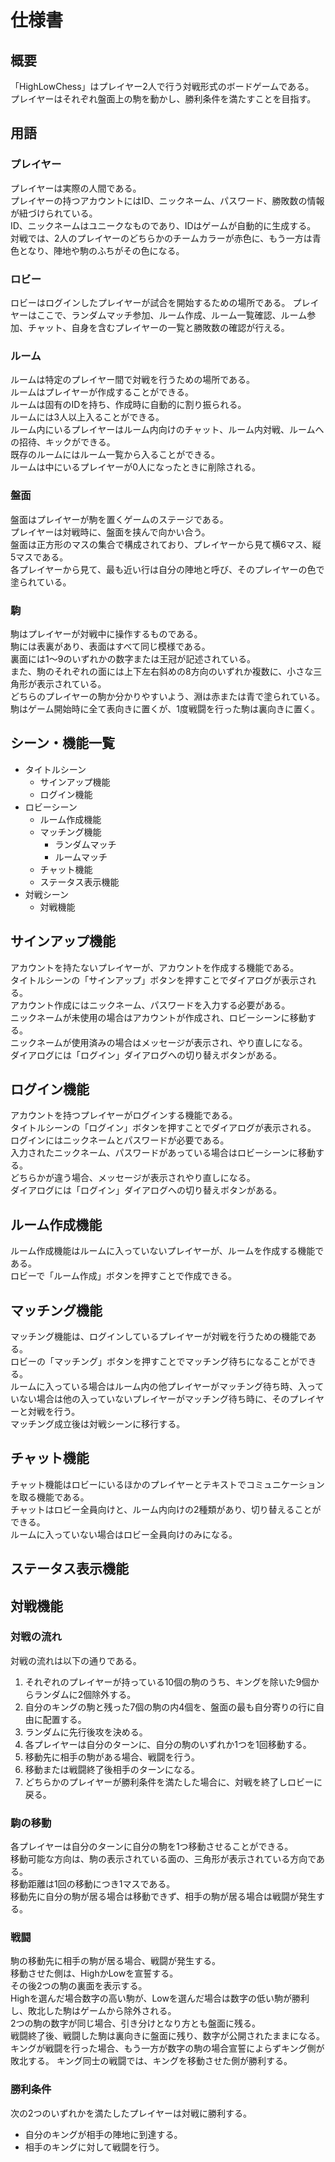 # 仕様書

## 概要
「HighLowChess」はプレイヤー2人で行う対戦形式のボードゲームである。  
プレイヤーはそれぞれ盤面上の駒を動かし、勝利条件を満たすことを目指す。  

## 用語
### プレイヤー
プレイヤーは実際の人間である。  
プレイヤーの持つアカウントにはID、ニックネーム、パスワード、勝敗数の情報が紐づけられている。  
ID、ニックネームはユニークなものであり、IDはゲームが自動的に生成する。
対戦では、2人のプレイヤーのどちらかのチームカラーが赤色に、もう一方は青色となり、陣地や駒のふちがその色になる。  

### ロビー
ロビーはログインしたプレイヤーが試合を開始するための場所である。
プレイヤーはここで、ランダムマッチ参加、ルーム作成、ルーム一覧確認、ルーム参加、チャット、自身を含むプレイヤーの一覧と勝敗数の確認が行える。  

### ルーム
ルームは特定のプレイヤー間で対戦を行うための場所である。  
ルームはプレイヤーが作成することができる。  
ルームは固有のIDを持ち、作成時に自動的に割り振られる。  
ルームには3人以上入ることができる。  
ルーム内にいるプレイヤーはルーム内向けのチャット、ルーム内対戦、ルームへの招待、キックができる。  
既存のルームにはルーム一覧から入ることができる。  
ルームは中にいるプレイヤーが0人になったときに削除される。  

### 盤面
盤面はプレイヤーが駒を置くゲームのステージである。  
プレイヤーは対戦時に、盤面を挟んで向かい合う。  
盤面は正方形のマスの集合で構成されており、プレイヤーから見て横6マス、縦5マスである。  
各プレイヤーから見て、最も近い行は自分の陣地と呼び、そのプレイヤーの色で塗られている。  

### 駒
駒はプレイヤーが対戦中に操作するものである。  
駒には表裏があり、表面はすべて同じ模様である。  
裏面には1～9のいずれかの数字または王冠が記述されている。  
また、駒のそれぞれの面には上下左右斜めの8方向のいずれか複数に、小さな三角形が表示されている。  
どちらのプレイヤーの駒か分かりやすいよう、淵は赤または青で塗られている。  
駒はゲーム開始時に全て表向きに置くが、1度戦闘を行った駒は裏向きに置く。  

## シーン・機能一覧  
- タイトルシーン
    - サインアップ機能
    - ログイン機能
- ロビーシーン
    - ルーム作成機能
    - マッチング機能
        - ランダムマッチ
        - ルームマッチ
    - チャット機能
    - ステータス表示機能
- 対戦シーン
    - 対戦機能

## サインアップ機能
アカウントを持たないプレイヤーが、アカウントを作成する機能である。  
タイトルシーンの「サインアップ」ボタンを押すことでダイアログが表示される。  
アカウント作成にはニックネーム、パスワードを入力する必要がある。  
ニックネームが未使用の場合はアカウントが作成され、ロビーシーンに移動する。  
ニックネームが使用済みの場合はメッセージが表示され、やり直しになる。  
ダイアログには「ログイン」ダイアログへの切り替えボタンがある。  

## ログイン機能
アカウントを持つプレイヤーがログインする機能である。  
タイトルシーンの「ログイン」ボタンを押すことでダイアログが表示される。  
ログインにはニックネームとパスワードが必要である。  
入力されたニックネーム、パスワードがあっている場合はロビーシーンに移動する。  
どちらかが違う場合、メッセージが表示されやり直しになる。  
ダイアログには「ログイン」ダイアログへの切り替えボタンがある。  

## ルーム作成機能
ルーム作成機能はルームに入っていないプレイヤーが、ルームを作成する機能である。  
ロビーで「ルーム作成」ボタンを押すことで作成できる。  

## マッチング機能
マッチング機能は、ログインしているプレイヤーが対戦を行うための機能である。  
ロビーの「マッチング」ボタンを押すことでマッチング待ちになることができる。  
ルームに入っている場合はルーム内の他プレイヤーがマッチング待ち時、入っていない場合は他の入っていないプレイヤーがマッチング待ち時に、そのプレイヤーと対戦を行う。  
マッチング成立後は対戦シーンに移行する。  

## チャット機能
チャット機能はロビーにいるほかのプレイヤーとテキストでコミュニケーションを取る機能である。  
チャットはロビー全員向けと、ルーム内向けの2種類があり、切り替えることができる。  
ルームに入っていない場合はロビー全員向けのみになる。  

## ステータス表示機能


## 対戦機能

### 対戦の流れ
対戦の流れは以下の通りである。  
1. それぞれのプレイヤーが持っている10個の駒のうち、キングを除いた9個からランダムに2個除外する。
2. 自分のキングの駒と残った7個の駒の内4個を、盤面の最も自分寄りの行に自由に配置する。
3. ランダムに先行後攻を決める。
4. 各プレイヤーは自分のターンに、自分の駒のいずれか1つを1回移動する。
5. 移動先に相手の駒がある場合、戦闘を行う。
6. 移動または戦闘終了後相手のターンになる。
7. どちらかのプレイヤーが勝利条件を満たした場合に、対戦を終了しロビーに戻る。

### 駒の移動
各プレイヤーは自分のターンに自分の駒を1つ移動させることができる。  
移動可能な方向は、駒の表示されている面の、三角形が表示されている方向である。  
移動距離は1回の移動につき1マスである。  
移動先に自分の駒が居る場合は移動できず、相手の駒が居る場合は戦闘が発生する。  

### 戦闘
駒の移動先に相手の駒が居る場合、戦闘が発生する。  
移動させた側は、HighかLowを宣誓する。  
その後2つの駒の裏面を表示する。  
Highを選んだ場合数字の高い駒が、Lowを選んだ場合は数字の低い駒が勝利し、敗北した駒はゲームから除外される。  
2つの駒の数字が同じ場合、引き分けとなり方とも盤面に残る。  
戦闘終了後、戦闘した駒は裏向きに盤面に残り、数字が公開されたままになる。  
キングが戦闘を行った場合、もう一方が数字の駒の場合宣誓によらずキング側が敗北する。
キング同士の戦闘では、キングを移動させた側が勝利する。

### 勝利条件
次の2つのいずれかを満たしたプレイヤーは対戦に勝利する。  
* 自分のキングが相手の陣地に到達する。
* 相手のキングに対して戦闘を行う。

